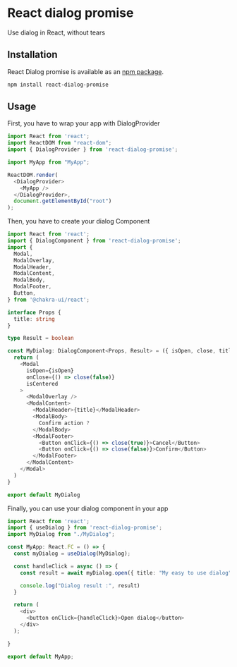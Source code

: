 # React dialog promise

Use dialog in React, without tears

## Installation

React Dialog promise is available as an [npm package](https://www.npmjs.org/package/react-dialog-promise).

```sh
npm install react-dialog-promise
```

## Usage

First, you have to wrap your app with DialogProvider

```typescript jsx
import React from 'react';
import ReactDOM from "react-dom";
import { DialogProvider } from 'react-dialog-promise';

import MyApp from "MyApp";

ReactDOM.render(
  <DialogProvider>
    <MyApp />
  </DialogProvider>,
  document.getElementById("root")
);


```

Then, you have to create your dialog Component

```typescript jsx
import React from 'react';
import { DialogComponent } from 'react-dialog-promise';
import {
  Modal,
  ModalOverlay,
  ModalHeader,
  ModalContent,
  ModalBody,
  ModalFooter,
  Button,
} from '@chakra-ui/react';

interface Props {
  title: string
}

type Result = boolean

const MyDialog: DialogComponent<Props, Result> = ({ isOpen, close, title }) => {
  return (
    <Modal
      isOpen={isOpen}
      onClose={() => close(false)}
      isCentered
    >
      <ModalOverlay />
      <ModalContent>
        <ModalHeader>{title}</ModalHeader>
        <ModalBody>
          Confirm action ?
        </ModalBody>
        <ModalFooter>
          <Button onClick={() => close(true)}>Cancel</Button>
          <Button onClick={() => close(false)}>Confirm</Button>
        </ModalFooter>
      </ModalContent>
    </Modal>
  )
}

export default MyDialog
```

Finally, you can use your dialog component in your app

```typescript jsx
import React from 'react';
import { useDialog } from 'react-dialog-promise';
import MyDialog from "./MyDialog";

const MyApp: React.FC = () => {
  const myDialog = useDialog(MyDialog);

  const handleClick = async () => {
    const result = await myDialog.open({ title: "My easy to use dialog" });

    console.log("Dialog result :", result)
  }

  return (
    <div>
      <button onClick={handleClick}>Open dialog</button>
    </div>
  );

}

export default MyApp;

```
